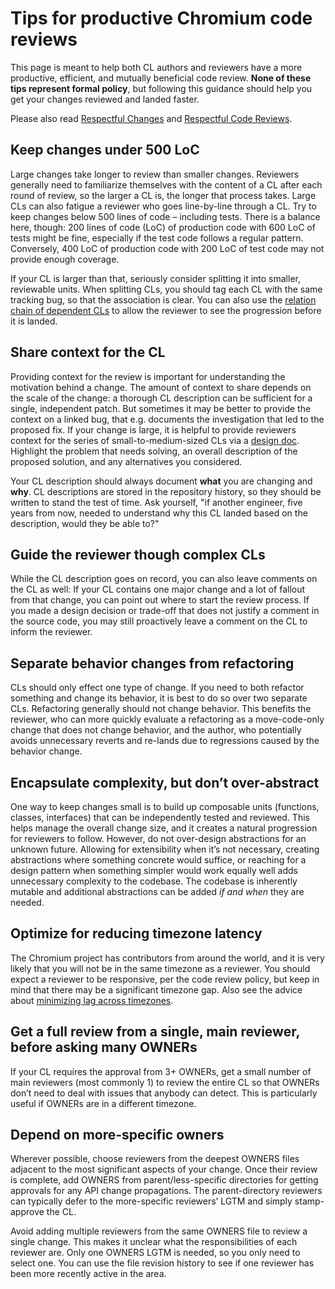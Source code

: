 # Tips for productive Chromium code reviews

This page is meant to help both CL authors and reviewers have a more productive,
efficient, and mutually beneficial code review. **None of these tips represent
formal policy**, but following this guidance should help you get your changes
reviewed and landed faster.

Please also read [Respectful Changes](cl_respect.md) and [Respectful Code
Reviews](cr_respect.md).

## Keep changes under 500 LoC

Large changes take longer to review than smaller changes. Reviewers generally
need to familiarize themselves with the content of a CL after each round of
review, so the larger a CL is, the longer that process takes. Large CLs can also
fatigue a reviewer who goes line-by-line through a CL. Try to keep changes below
500 lines of code – including tests. There is a balance here, though: 200 lines
of code (LoC) of production code with 600 LoC of tests might be fine, especially
if the test code follows a regular pattern. Conversely, 400 LoC of production
code with 200 LoC of test code may not provide enough coverage.

If your CL is larger than that, seriously consider splitting it into smaller,
reviewable units. When splitting CLs, you should tag each CL with the same
tracking bug, so that the association is clear. You can also use the [relation
chain of dependent CLs](contributing.md#uploading-dependent-changes) to allow
the reviewer to see the progression before it is landed.

## Share context for the CL

Providing context for the review is important for understanding the motivation
behind a change. The amount of context to share depends on the scale of the
change: a thorough CL description can be sufficient for a single, independent
patch. But sometimes it may be better to provide the context on a linked bug,
that e.g. documents the investigation that led to the proposed fix. If your
change is large, it is helpful to provide reviewers context for the series of
small-to-medium-sized CLs via a [design
doc](https://docs.google.com/document/d/14YBYKgk-uSfjfwpKFlp_omgUq5hwMVazy_M965s_1KA/edit#heading=h.7nki9mck5t64).
Highlight the problem that needs solving, an overall description of the proposed
solution, and any alternatives you considered.

Your CL description should always document **what** you are changing and
**why**. CL descriptions are stored in the repository history, so they should be
written to stand the test of time. Ask yourself, "if another engineer, five
years from now, needed to understand why this CL landed based on the
description, would they be able to?"

## Guide the reviewer though complex CLs

While the CL description goes on record, you can also leave comments on the CL
as well: If your CL contains one major change and a lot of fallout from that
change, you can point out where to start the review process. If you made a
design decision or trade-off that does not justify a comment in the source code,
you may still proactively leave a comment on the CL to inform the reviewer.

## Separate behavior changes from refactoring

CLs should only effect one type of change. If you need to both refactor
something and change its behavior, it is best to do so over two separate CLs.
Refactoring generally should not change behavior. This benefits the reviewer,
who can more quickly evaluate a refactoring as a move-code-only change that does
not change behavior, and the author, who potentially avoids unnecessary reverts
and re-lands due to regressions caused by the behavior change.

## Encapsulate complexity, but don’t over-abstract

One way to keep changes small is to build up composable units (functions,
classes, interfaces) that can be independently tested and reviewed. This helps
manage the overall change size, and it creates a natural progression for
reviewers to follow. However, do not over-design abstractions for an unknown
future. Allowing for extensibility when it’s not necessary, creating
abstractions where something concrete would suffice, or reaching for a design
pattern when something simpler would work equally well adds unnecessary
complexity to the codebase. The codebase is inherently mutable and additional
abstractions can be added _if and when_ they are needed.

## Optimize for reducing timezone latency

The Chromium project has contributors from around the world, and it is very
likely that you will not be in the same timezone as a reviewer. You should
expect a reviewer to be responsive, per the code review policy, but keep in mind
that there may be a significant timezone gap. Also see the advice about
[minimizing lag across
timezones](https://www.chromium.org/developers/contributing-code/minimizing-review-lag-across-time-zones/).

## Get a full review from a single, main reviewer, before asking many OWNERs

If your CL requires the approval from 3+ OWNERs, get a small number of main
reviewers (most commonly 1) to review the entire CL so that OWNERs don’t need to
deal with issues that anybody can detect. This is particularly useful if OWNERs
are in a different timezone.

## Depend on more-specific owners

Wherever possible, choose reviewers from the deepest OWNERS files adjacent to
the most significant aspects of your change. Once their review is complete, add
OWNERS from parent/less-specific directories for getting approvals for any API
change propagations. The parent-directory reviewers can typically defer to the
more-specific reviewers’ LGTM and simply stamp-approve the CL.

Avoid adding multiple reviewers from the same OWNERS file to review a single
change. This makes it unclear what the responsibilities of each reviewer are.
Only one OWNERS LGTM is needed, so you only need to select one. You can use the
file revision history to see if one reviewer has been more recently active in
the area.
